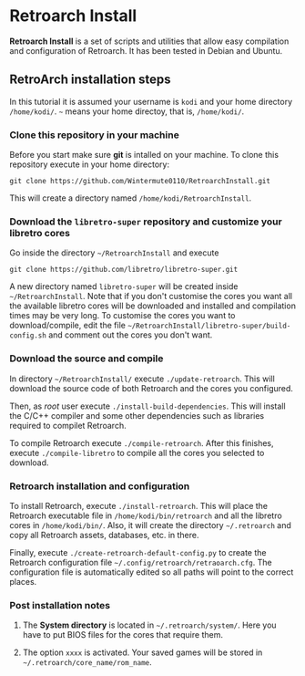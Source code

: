 # Retroarch Install #

**Retroarch Install** is a set of scripts and utilities that allow easy compilation and configuration
of Retroarch. It has been tested in Debian and Ubuntu.

## RetroArch installation steps ##

In this tutorial it is assumed your username is `kodi` and your home directory `/home/kodi/`. `~` means 
your home directoy, that is, `/home/kodi/`.

### Clone this repository in your machine

Before you start make sure **git** is intalled on your machine. To clone this repository execute in
your home directory:

```
git clone https://github.com/Wintermute0110/RetroarchInstall.git
```

This will create a directory named `/home/kodi/RetroarchInstall`.

### Download the `libretro-super` repository and customize your libretro cores

Go inside the directory `~/RetroarchInstall` and execute

```
git clone https://github.com/libretro/libretro-super.git
```

A new directory named `libretro-super` will be created inside `~/RetroarchInstall`. Note that if you don't
customise the cores you want all the available libretro cores will be downloaded and installed and compilation
times may be very long. To customise the cores you want to download/compile, edit the file
`~/RetroarchInstall/libretro-super/build-config.sh` and comment out the cores you don't want.
 
### Download the source and compile

In directory `~/RetroarchInstall/` execute `./update-retroarch`. This will download the source code of
both Retroarch and the cores you configured.

Then, as *root* user execute `./install-build-dependencies`. This will install the C/C++ compiler and some
other dependencies such as libraries required to compilet Retroarch.

To compile Retroarch execute `./compile-retroarch`. After this finishes, execute `./compile-libretro` to
compile all the cores you selected to download.

### Retroarch installation and configuration

To install Retroarch, execute `./install-retroarch`. This will place the Retroarch executable file in
`/home/kodi/bin/retroarch` and all the libretro cores in `/home/kodi/bin/`. Also, it will create the
directory `~/.retroarch` and copy all Retroarch assets, databases, etc. in there.

Finally, execute `./create-retroarch-default-config.py` to create the Retroarch configuration
file `~/.config/retroarch/retraoarch.cfg`. The configuration file is automatically edited so all paths
will point to the correct places.

### Post installation notes

1) The **System directory** is located in `~/.retroarch/system/`. Here you have to put BIOS files for the
cores that require them.

2) The option `xxxx` is activated. Your saved games will be stored in `~/.retroarch/core_name/rom_name`.
